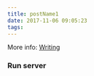 ```yaml
---
title: postName1
date: 2017-11-06 09:05:23
tags:
---
```

More info: [Writing](https://hexo.io/docs/writing.html)

### Run server
